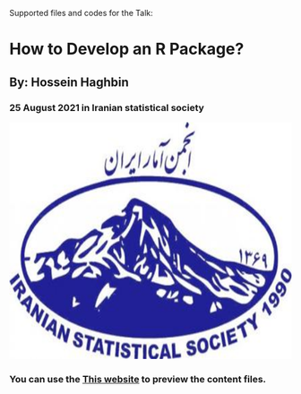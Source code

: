 Supported files and codes for the Talk:
# How to Develop an R Package?
## By: Hossein Haghbin
### 25 August 2021 in Iranian statistical society <br />

<img src="img/ISS-Logo.jpg" alt="Diffrent perspective of objects." width="1024" height="423">

### You can use the [This website](https://haghbinh.github.io/DevRpack/) to preview the content files.

